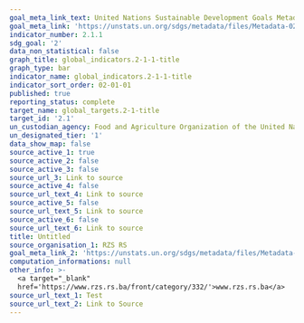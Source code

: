 ```yaml
---
goal_meta_link_text: United Nations Sustainable Development Goals Metadata (pdf 232kB)
goal_meta_link: 'https://unstats.un.org/sdgs/metadata/files/Metadata-02-01-01.pdf'
indicator_number: 2.1.1
sdg_goal: '2'
data_non_statistical: false
graph_title: global_indicators.2-1-1-title
graph_type: bar
indicator_name: global_indicators.2-1-1-title
indicator_sort_order: 02-01-01
published: true
reporting_status: complete
target_name: global_targets.2-1-title
target_id: '2.1'
un_custodian_agency: Food and Agriculture Organization of the United Nations (FAO)
un_designated_tier: '1'
data_show_map: false
source_active_1: true
source_active_2: false
source_active_3: false
source_url_3: Link to source
source_active_4: false
source_url_text_4: Link to source
source_active_5: false
source_url_text_5: Link to source
source_active_6: false
source_url_text_6: Link to source
title: Untitled
source_organisation_1: RZS RS
goal_meta_link_2: 'https://unstats.un.org/sdgs/metadata/files/Metadata-01-01-01a.pdf'
computation_informations: null
other_info: >-
  <a target="_blank"
  href='https://www.rzs.rs.ba/front/category/332/'>www.rzs.rs.ba</a>
source_url_text_1: Test
source_url_text_2: Link to Source
---
```

